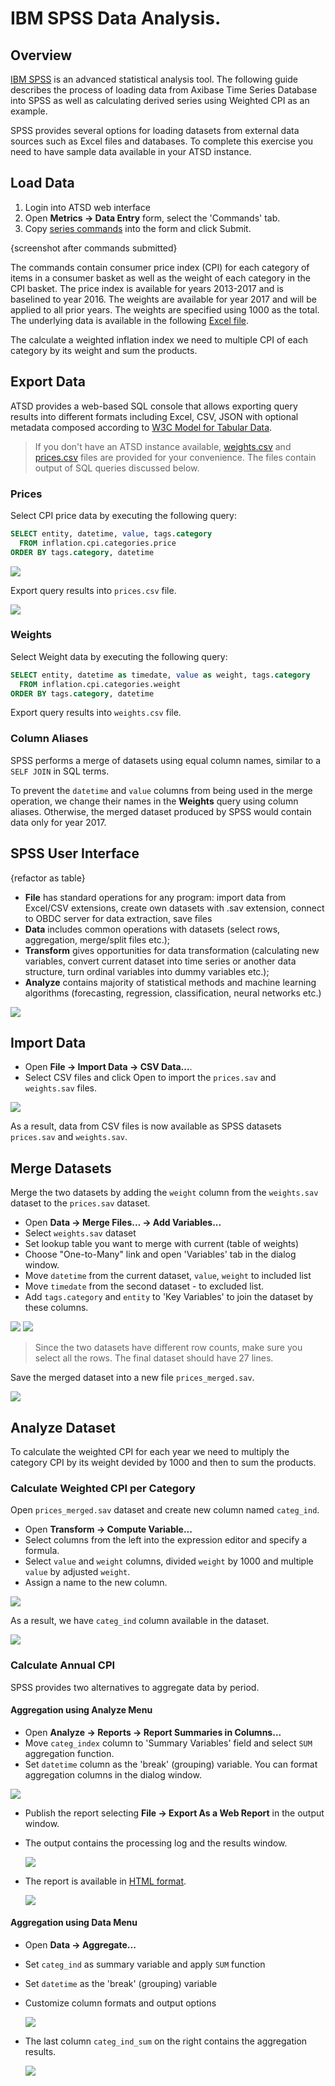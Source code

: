 # IBM SPSS Data Analysis.

## Overview

[IBM SPSS](https://www.ibm.com/analytics/us/en/technology/spss/) is an advanced statistical analysis tool. The following guide describes the process of loading data from Axibase Time Series Database into SPSS as well as calculating derived series using Weighted CPI as an example.

SPSS provides several options for loading datasets from external data sources such as Excel files and databases. To complete this exercise you need to have sample data available in your ATSD instance.

## Load Data

1. Login into ATSD web interface
2. Open **Metrics -> Data Entry** form, select the 'Commands' tab.
3. Copy [series commands](resources/commands.txt) into the form and click Submit.

{screenshot after commands submitted}

The commands contain consumer price index (CPI) for each category of items in a consumer basket as well as the weight of each category in the CPI basket. The price index is available for years 2013-2017 and is baselined to year 2016. The weights are available for year 2017 and will be applied to all prior years. The weights are specified using 1000 as the total. The underlying data is available in the following [Excel file](resources/eng_e02.xls).

The calculate a weighted inflation index we need to multiple CPI of each category by its weight and sum the products.

## Export Data

ATSD provides a web-based SQL console that allows exporting query results into different formats including Excel, CSV, JSON with optional metadata composed according to [W3C Model for Tabular Data](https://github.com/axibase/atsd/blob/master/api/sql/api.md#metadata).

> If you don't have an ATSD instance available, [weights.csv](resources/weights.csv) and [prices.csv](resources/prices.csv) files are provided for your convenience. The files contain output of SQL queries discussed below.

### Prices

Select CPI price data by executing the following query: 

```sql
SELECT entity, datetime, value, tags.category 
  FROM inflation.cpi.categories.price 
ORDER BY tags.category, datetime
```

![](resources/sql_run.png)

Export query results into `prices.csv` file.

![](resources/sql_export.png)

### Weights

Select Weight data by executing the following query: 

```sql
SELECT entity, datetime as timedate, value as weight, tags.category 
  FROM inflation.cpi.categories.weight 
ORDER BY tags.category, datetime
```

Export query results into `weights.csv` file.

### Column Aliases

SPSS performs a merge of datasets using equal column names, similar to a `SELF JOIN` in SQL terms. 

To prevent the `datetime` and `value` columns from being used in the merge operation, we change their names in the **Weights** query using column aliases. Otherwise, the merged dataset produced by SPSS would contain data only for year 2017.

## SPSS User Interface

{refactor as table}

 * **File** has standard operations for any program: import data from Excel/CSV extensions, create own datasets with .sav extension, connect to OBDC server for data extraction, save files
 * **Data** includes common operations with datasets (select rows, aggregation, merge/split files etc.);
 * **Transform** gives opportunities for data transformation (calculating new variables, convert current dataset into time series or another data structure, turn ordinal variables into dummy variables etc.);
 * **Analyze** contains majority of statistical methods and machine learning algorithms (forecasting, regression, classification, neural networks etc.)

![](resources/ibm_spss_gui.png)

## Import Data

* Open **File -> Import Data -> CSV Data...**.
* Select CSV files and click Open to import the `prices.sav` and `weights.sav` files.

![](resources/import_dataset.png)

As a result, data from CSV files is now available as SPSS datasets `prices.sav` and `weights.sav`.

## Merge Datasets

Merge the two datasets by adding the `weight` column from the `weights.sav` dataset to the `prices.sav` dataset.

* Open **Data -> Merge Files... -> Add Variables...**
* Select `weights.sav` dataset
* Set lookup table you want to merge with current (table of weights)
* Choose "One-to-Many" link and open 'Variables' tab in the dialog window.
* Move `datetime` from the current dataset, `value`, `weight` to included list
* Move `timedate` from the second dataset - to excluded list.
* Add `tags.category` and `entity` to 'Key Variables' to join the dataset by these columns.

![](resources/merge_p1.png)
![](resources/merge_p2.png)

> Since the two datasets have different row counts, make sure you select all the rows. The final dataset should have 27 lines.

Save the merged dataset into a new file `prices_merged.sav`.

![](resources/merged_data.png)

## Analyze Dataset

To calculate the weighted CPI for each year we need to multiply the category CPI by its weight devided by 1000 and then to sum the products.

### Calculate Weighted CPI per Category

Open `prices_merged.sav` dataset and create new column named `categ_ind`.

* Open **Transform -> Compute Variable...**  
* Select columns from the left into the expression editor and specify a formula. 
* Select `value` and `weight` columns, divided `weight` by 1000 and multiple `value` by adjusted `weight`. 
* Assign a name to the new column.

![](resources/transform_compute_variable.png)

As a result, we have `categ_ind` column available in the dataset.

![](resources/create_new_column.png)

### Calculate Annual CPI

SPSS provides two alternatives to aggregate data by period.
  
#### Aggregation using Analyze Menu
    
* Open **Analyze -> Reports -> Report Summaries in Columns...** 
* Move `categ_index` column to 'Summary Variables' field and select `SUM` aggregation function. 
* Set `datetime` column as the 'break' (grouping) variable. You can format aggregation columns in the dialog window.

![](resources/analysis_reports_summary_columns.png)
    
* Publish the report selecting **File -> Export As a Web Report** in the output window.
* The output contains the processing log and the results window.
    
    ![](resources/htm_report_spss.png)
    
* The report is available in [HTML format]((resources/index_calculation.htm)).

    ![](resources/htm_version_output.png)

#### Aggregation using Data Menu
    
* Open **Data -> Aggregate...** 
* Set `categ_ind` as summary variable and apply `SUM` function
* Set `datetime` as the 'break' (grouping) variable
* Customize column formats and output options

    ![](resources/data_aggregate_data.png)
    
* The last column `categ_ind_sum` on the right contains the aggregation results.

    ![](resources/aggr_data_new_column.png)
